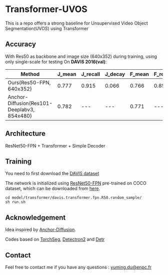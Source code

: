 # Transformer-UVOS
This is a repo offers a strong baseline for Unsupervised Video Object Segmentation(UVOS) using Transformer

## Accuracy
With Res50 as backbone and image size (640x352) during training, using only single-scale for testing
On **DAVIS 2016(val)**:

Method | J_mean | J_recall | J_decay | F_mean | F_recall | F_decay
-- | -- | -- | -- | -- | -- | -- 
Ours(Res50-FPN, 640x352) | 0.777 | 0.915 | 0.066 | 0.766 | 0.859 | 0.043
Anchor-Diffusion(Res101-Deeplabv3, 854x480) | 0.782 | --- | --- | 0.771 | --- | ---

## Architecture
ResNet50-FPN + Transformer + Simple Decoder

## Training
You need to first download the [DAVIS dataset](https://davischallenge.org/index.html)

The network is initialized using [ResNet50-FPN](https://github.com/facebookresearch/detectron2/blob/master/configs/COCO-PanopticSegmentation/panoptic_fpn_R_50_3x.yaml) pre-trained on COCO dataset, which can be downloaded from [here](https://dl.fbaipublicfiles.com/detectron2/COCO-PanopticSegmentation/panoptic_fpn_R_50_3x/139514569/model_final_c10459.pkl).
```
cd model/transformer/davis.transformer.fpn.R50.random_sample/
sh run.sh
```

## Acknowledgement 
Idea inspired by [Anchor-Diffusion](https://arxiv.org/abs/1910.10895).

Codes based on [TorchSeg](https://github.com/ycszen/TorchSeg), [Detectron2](https://github.com/facebookresearch/detectron2) and [Detr](https://github.com/facebookresearch/detr)

## Contact
Feel free to contact me if you have any questions : yuming.du@enpc.fr
